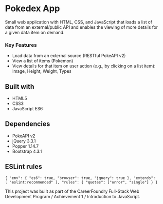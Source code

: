 # Pokedex App

Small web application with HTML, CSS, and JavaScript that loads a list of data from an external/public API and enables the viewing of more details for a given data item on demand.

### Key Features

* Load data from an external source (RESTful PokeAPI v2)
* View a list of items (Pokemon)
* View details for that item on user action (e.g., by clicking on a list item): Image, Height, Weight, Types

## Built with
* HTML5
* CSS3
* JavaScript ES6

## Dependencies
* PokeAPI v2
* jQuery 3.3.1
* Popper 1.14.7
* Bootstrap 4.3.1

## ESLint rules
`{
  "env": {
    "es6": true,
    "browser": true,
    "jquery": true
  },
  "extends": [
    "eslint:recommended"
  ],
  "rules": {
    "quotes": ["error", "single"]
  }
}
`

This project was built as part of the CareerFoundry Full-Stack Web Development Program / Achievement 1 / Introduction to JavaScript.
